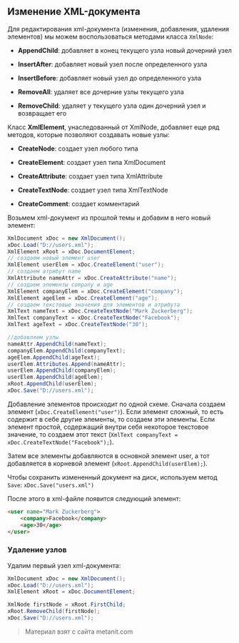 ## Изменение XML-документа

Для редактирования xml-документа (изменения, добавления, удаления элементов) мы можем воспользоваться методами класса `XmlNode`:

- **AppendChild**: добавляет в конец текущего узла новый дочерний узел

- **InsertAfter**: добавляет новый узел после определенного узла

- **InsertBefore**: добавляет новый узел до определенного узла

- **RemoveAll**: удаляет все дочерние узлы текущего узла

- **RemoveChild**: удаляет у текущего узла один дочерний узел и возвращает его

Класс **XmlElement**, унаследованный от XmlNode, добавляет еще ряд методов, которые позволяют создавать новые узлы:

- **CreateNode**: создает узел любого типа

- **CreateElement**: создает узел типа XmlDocument

- **CreateAttribute**: создает узел типа XmlAttribute

- **CreateTextNode**: создает узел типа XmlTextNode

- **CreateComment**: создает комментарий

Возьмем xml-документ из прошлой темы и добавим в него новый элемент:

```cs
XmlDocument xDoc = new XmlDocument();
xDoc.Load("D://users.xml");
XmlElement xRoot = xDoc.DocumentElement;
// создаем новый элемент user
XmlElement userElem = xDoc.CreateElement("user");
// создаем атрибут name
XmlAttribute nameAttr = xDoc.CreateAttribute("name");
// создаем элементы company и age
XmlElement companyElem = xDoc.CreateElement("company");
XmlElement ageElem = xDoc.CreateElement("age");
// создаем текстовые значения для элементов и атрибута
XmlText nameText = xDoc.CreateTextNode("Mark Zuckerberg");
XmlText companyText = xDoc.CreateTextNode("Facebook");
XmlText ageText = xDoc.CreateTextNode("30");

//добавляем узлы
nameAttr.AppendChild(nameText);
companyElem.AppendChild(companyText);
ageElem.AppendChild(ageText);
userElem.Attributes.Append(nameAttr);
userElem.AppendChild(companyElem);
userElem.AppendChild(ageElem);
xRoot.AppendChild(userElem);
xDoc.Save("D://users.xml");
```

Добавление элементов происходит по одной схеме. Сначала создаем элемент (`xDoc.CreateElement("user")`). Если элемент сложный, то есть содержит в себе другие элементы, то создаем эти элементы. Если элемент простой, содержащий внутри себя некоторое текстовое значение, то создаем этот текст (`XmlText companyText = xDoc.CreateTextNode("Facebook");`).

Затем все элементы добавляются в основной элемент user, а тот добавляется в корневой элемент (`xRoot.AppendChild(userElem);`).

Чтобы сохранить измененный документ на диск, используем метод `Save`: `xDoc.Save("users.xml")`

После этого в xml-файле появится следующий элемент:

```html
<user name="Mark Zuckerberg">
    <company>Facebook</company>
    <age>30</age>
</user>
```

### Удаление узлов

Удалим первый узел xml-документа:

```cs
XmlDocument xDoc = new XmlDocument();
xDoc.Load("D://users.xml");
XmlElement xRoot = xDoc.DocumentElement;

XmlNode firstNode = xRoot.FirstChild;
xRoot.RemoveChild(firstNode);
xDoc.Save("D://users.xml");
```


> Материал взят с сайта metanit.com